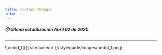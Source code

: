 ```yaml
---
title: Content Manager
info:
---
```

##### 🕐 Ultima actualización Abril 02 de 2020
---


![cmbd_1]({{ site.baseurl }}/styleguide/images/cmbd_1.png)
